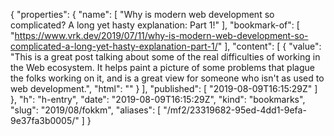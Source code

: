 {
  "properties": {
    "name": [
      "Why is modern web development so complicated? A long yet hasty explanation: Part 1!"
    ],
    "bookmark-of": [
      "https://www.vrk.dev/2019/07/11/why-is-modern-web-development-so-complicated-a-long-yet-hasty-explanation-part-1/"
    ],
    "content": [
      {
        "value": "This is a great post talking about some of the real difficulties of working in the Web ecosystem. It helps paint a picture of some problems that plague the folks working on it, and is a great view for someone who isn't as used to web development.",
        "html": ""
      }
    ],
    "published": [
      "2019-08-09T16:15:29Z"
    ]
  },
  "h": "h-entry",
  "date": "2019-08-09T16:15:29Z",
  "kind": "bookmarks",
  "slug": "2019/08/fokkm",
  "aliases": [
    "/mf2/23319682-95ed-4dd1-9efa-9e37fa3b0005/"
  ]
}
